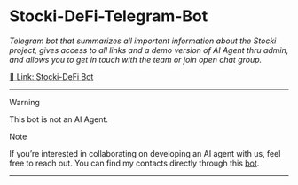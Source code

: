 # Stocki-DeFi-Telegram-Bot

_Telegram bot that summarizes all important information about the Stocki project, gives access to all links and a demo version of AI Agent thru admin, and allows you to get in touch with the team or join open chat group._

[🔗 Link: Stocki-DeFi Bot](https://t.me/StockiDeFi_bot)

---
> [!WARNING]  
> This bot is not an AI Agent.

> [!NOTE]
> If you’re interested in collaborating on developing an AI agent with us, feel free to reach out.
> You can find my contacts directly through this [bot](https://t.me/StockiDeFi_bot).
---





